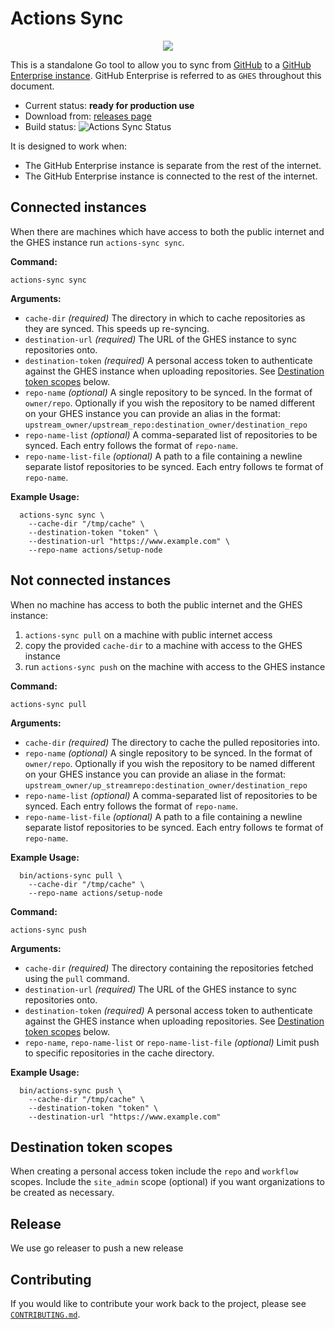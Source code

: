 # Actions Sync

<p align="center">
  <img src="docs/arrow.png">
</p>

This is a standalone Go tool to allow you to sync from [GitHub](https://www.github.com) to a [GitHub Enterprise instance](https://github.com/enterprise). GitHub Enterprise is referred to as `GHES` throughout this document.

* Current status: **ready for production use**
* Download from: [releases page](https://github.com/actions/actions-sync/releases/)
* Build status: ![Actions Sync Status](https://github.com/actions/actions-sync/workflows/CI/badge.svg)

It is designed to work when:
* The GitHub Enterprise instance is separate from the rest of the internet.
* The GitHub Enterprise instance is connected to the rest of the internet.

## Connected instances

When there are machines which have access to both the public internet and the GHES instance run `actions-sync sync`.

**Command:**

`actions-sync sync`

**Arguments:**

- `cache-dir` _(required)_
   The directory in which to cache repositories as they are synced. This speeds up re-syncing.
- `destination-url` _(required)_
   The URL of the GHES instance to sync repositories onto.
- `destination-token` _(required)_
   A personal access token to authenticate against the GHES instance when uploading repositories. See [Destination token scopes](#destination-token-scopes) below.
- `repo-name` _(optional)_
   A single repository to be synced. In the format of `owner/repo`. Optionally if you wish the repository to be named different on your GHES instance you can provide an alias in the format: `upstream_owner/upstream_repo:destination_owner/destination_repo`
- `repo-name-list` _(optional)_
   A comma-separated list of repositories to be synced. Each entry follows the format of `repo-name`.
- `repo-name-list-file` _(optional)_
   A path to a file containing a newline separate listof repositories to be synced. Each entry follows te format of `repo-name`.

**Example Usage:**

```
  actions-sync sync \
    --cache-dir "/tmp/cache" \
    --destination-token "token" \
    --destination-url "https://www.example.com" \
    --repo-name actions/setup-node
```

## Not connected instances

When no machine has access to both the public internet and the GHES instance:

1. `actions-sync pull` on a machine with public internet access
2. copy the provided `cache-dir` to a machine with access to the GHES instance
3. run `actions-sync push` on the machine with access to the GHES instance

**Command:**

`actions-sync pull`

**Arguments:**

- `cache-dir` _(required)_
   The directory to cache the pulled repositories into.
- `repo-name` _(optional)_
   A single repository to be synced. In the format of `owner/repo`. Optionally if you wish the repository to be named different on your GHES instance you can provide an aliase in the format: `upstream_owner/up_streamrepo:destination_owner/destination_repo`
- `repo-name-list` _(optional)_
   A comma-separated list of repositories to be synced. Each entry follows the format of `repo-name`.
- `repo-name-list-file` _(optional)_
   A path to a file containing a newline separate listof repositories to be synced. Each entry follows te format of `repo-name`.

**Example Usage:**

```
  bin/actions-sync pull \
    --cache-dir "/tmp/cache" \
    --repo-name actions/setup-node
```

**Command:**

`actions-sync push`

**Arguments:**

- `cache-dir` _(required)_
   The directory containing the repositories fetched using the `pull` command.
- `destination-url` _(required)_
   The URL of the GHES instance to sync repositories onto.
- `destination-token` _(required)_
   A personal access token to authenticate against the GHES instance when uploading repositories. See [Destination token scopes](#destination-token-scopes) below.
- `repo-name`, `repo-name-list` or `repo-name-list-file` _(optional)_
   Limit push to specific repositories in the cache directory.

**Example Usage:**

```
  bin/actions-sync push \
    --cache-dir "/tmp/cache" \
    --destination-token "token" \
    --destination-url "https://www.example.com"
```

## Destination token scopes

When creating a personal access token include the `repo` and `workflow` scopes. Include the `site_admin` scope (optional) if you want organizations to be created as necessary.

## Release 

We use go releaser to push a new release

## Contributing

If you would like to contribute your work back to the project, please see
[`CONTRIBUTING.md`](CONTRIBUTING.md).
